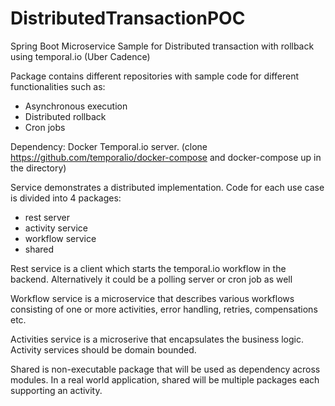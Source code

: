 # DistributedTransactionPOC

Spring Boot Microservice Sample for Distributed transaction with rollback using temporal.io (Uber Cadence)

Package contains different repositories with sample code for different functionalities such as:
* Asynchronous execution
* Distributed rollback
* Cron jobs

Dependency:
Docker
Temporal.io server.
(clone https://github.com/temporalio/docker-compose and docker-compose up in the directory)

Service demonstrates a distributed implementation. Code for each use case is divided into 4 packages:
* rest server
* activity service
* workflow service
* shared

Rest service is a client which starts the temporal.io workflow in the backend. Alternatively it could be a polling server or cron job as well

Workflow service is a microservice that describes various workflows consisting of one or more activities, error handling, retries, compensations etc.

Activities service is a microserive that encapsulates the business logic. Activity services should be domain bounded.

Shared is non-executable package that will be used as dependency across modules. In a real world application, shared will be multiple packages each supporting an activity.

